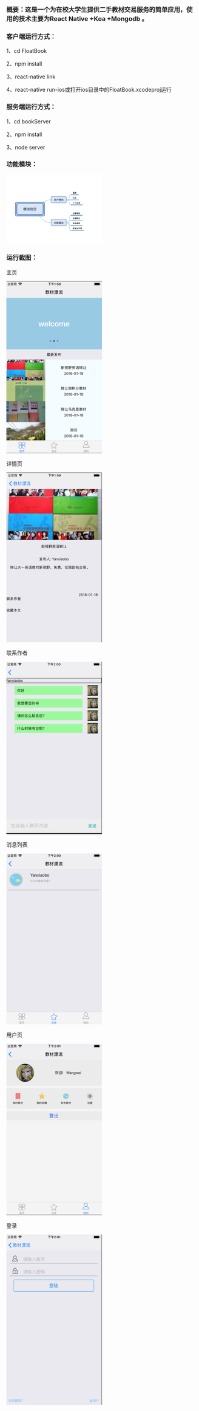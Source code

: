 ### 概要：这是一个为在校大学生提供二手教材交易服务的简单应用，使用的技术主要为React Native +Koa +Mongodb 。

### 客户端运行方式：

1、cd FloatBook

2、npm install 

3、react-native link

4、react-native run-ios或打开ios目录中的FloatBook.xcodeproj运行

### 服务端运行方式：

1、cd bookServer

2、npm install

3、node server

### 功能模块：

<img src='./assets/func.png' style='max-width: 50%'>

### 运行截图：

主页

<img src='./assets/main.png' style='max-width: 50%'>

详情页

<img src='./assets/detail.png' style='max-width: 50%'>

联系作者

<img src='./assets/chatroom.png' style='max-width: 50%'>

消息列表

<img src='./assets/chatList.png' style='max-width: 50%'>

用户页

<img src='./assets/user.png' style='max-width: 50%'>

登录

<img src='./assets/login.png' style='max-width: 50%'>
